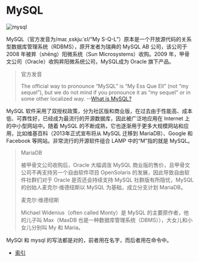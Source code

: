 # MySQL

![mysql](images/mysql.png)

MySQL（官方发音为/maɪ ˌɛskjuːˈɛl/“My S-Q-L”）原本是一个开放源代码的关系型数据库管理系统（RDBMS），原开发者为瑞典的 MySQL AB 公司，该公司于 2008 年被昇（shēng）阳微系统（Sun Microsystems）收购。2009 年，甲骨文公司（Oracle）收购昇阳微系统公司，MySQL成为 Oracle 旗下产品。

> 官方发音
>
> The official way to pronounce “MySQL” is “My Ess Que Ell” (not “my sequel”), but we do not mind if you pronounce it as “my sequel” or in some other localized way. --[What is MySQL?](https://dev.mysql.com/doc/refman/8.0/en/what-is-mysql.html)

MySQL 软件采用了双授权政策，分为社区版和商业版，在过去由于性能高、成本低、可靠性好，已经成为最流行的开源数据库，因此被广泛地应用在 Internet 上的中小型网站中。随着 MySQL 的不断成熟，它也逐渐用于更多大规模网站和应用，比如维基百科（2013年正式宣布将从 MySQL 迁移到 MariaDB）、Google 和 Facebook 等网站。非常流行的开源软件组合 LAMP 中的“M”指的就是 MySQL。

> MariaDB
>
> 被甲骨文公司收购后，Oracle 大幅调涨 MySQL 商业版的售价，且甲骨文公司不再支持另一个自由软件项目 OpenSolaris 的发展，因此导致自由软件社群们对于 Oracle 是否还会持续支持 MySQL 社群版有所隐忧，MySQL 的创始人麦克尔·维德纽斯以 MySQL 为基础，成立分支计划 MariaDB。
>
> 麦克尔·维德纽斯
>
> Michael Widenius（often called Monty）是 MySQL 的主要原作者，他的儿子叫 Max（MaxDB 也是一种数据库管理系统（DBMS）），大女儿和小女儿分别叫 My 和 Maria。

MySQl 和 mysql 的写法都是对的，前者用在名字，而后者用在命令中。

- [索引](./index.md)
